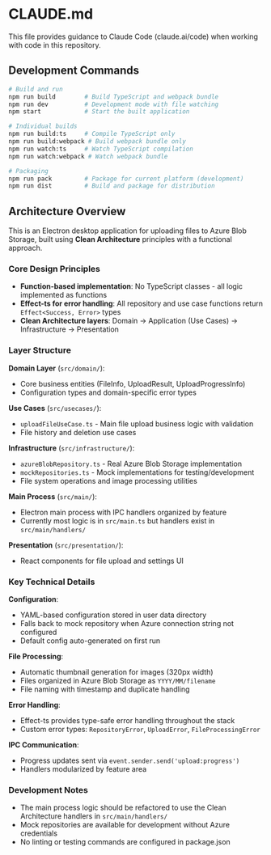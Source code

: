 # CLAUDE.md

This file provides guidance to Claude Code (claude.ai/code) when working with code in this repository.

## Development Commands

```bash
# Build and run
npm run build        # Build TypeScript and webpack bundle
npm run dev          # Development mode with file watching
npm start            # Start the built application

# Individual builds
npm run build:ts     # Compile TypeScript only
npm run build:webpack # Build webpack bundle only
npm run watch:ts     # Watch TypeScript compilation
npm run watch:webpack # Watch webpack bundle

# Packaging
npm run pack         # Package for current platform (development)
npm run dist         # Build and package for distribution
```

## Architecture Overview

This is an Electron desktop application for uploading files to Azure Blob Storage, built using **Clean Architecture** principles with a functional approach.

### Core Design Principles

- **Function-based implementation**: No TypeScript classes - all logic implemented as functions
- **Effect-ts for error handling**: All repository and use case functions return `Effect<Success, Error>` types
- **Clean Architecture layers**: Domain → Application (Use Cases) → Infrastructure → Presentation

### Layer Structure

**Domain Layer** (`src/domain/`):
- Core business entities (FileInfo, UploadResult, UploadProgressInfo)
- Configuration types and domain-specific error types

**Use Cases** (`src/usecases/`):
- `uploadFileUseCase.ts` - Main file upload business logic with validation
- File history and deletion use cases

**Infrastructure** (`src/infrastructure/`):
- `azureBlobRepository.ts` - Real Azure Blob Storage implementation
- `mockRepositories.ts` - Mock implementations for testing/development
- File system operations and image processing utilities

**Main Process** (`src/main/`):
- Electron main process with IPC handlers organized by feature
- Currently most logic is in `src/main.ts` but handlers exist in `src/main/handlers/`

**Presentation** (`src/presentation/`):
- React components for file upload and settings UI

### Key Technical Details

**Configuration**:
- YAML-based configuration stored in user data directory
- Falls back to mock repository when Azure connection string not configured
- Default config auto-generated on first run

**File Processing**:
- Automatic thumbnail generation for images (320px width)
- Files organized in Azure Blob Storage as `YYYY/MM/filename`
- File naming with timestamp and duplicate handling

**Error Handling**:
- Effect-ts provides type-safe error handling throughout the stack
- Custom error types: `RepositoryError`, `UploadError`, `FileProcessingError`

**IPC Communication**:
- Progress updates sent via `event.sender.send('upload:progress')`
- Handlers modularized by feature area

### Development Notes

- The main process logic should be refactored to use the Clean Architecture handlers in `src/main/handlers/`
- Mock repositories are available for development without Azure credentials
- No linting or testing commands are configured in package.json